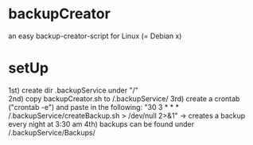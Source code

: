 # backupCreator
an easy backup-creator-script for Linux (= Debian x)

# setUp

1st) create dir .backupService under "/"<br>
2nd) copy backupCreator.sh to /.backupService/
3rd) create a crontab ("crontab -e") and paste in the following: "30 3 * * * /.backupService/createBackup.sh > /dev/null 2>&1" -> creates a backup every night at 3:30 am
4th) backups can be found under /.backupService/Backups/
